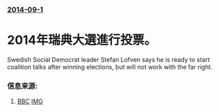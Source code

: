 ### [2014-09-1](/news/2014/09/1/index.md)

##### 
#  2014年瑞典大選進行投票。 

Swedish Social Democrat leader Stefan Lofven says he is ready to start coalition talks after winning elections, but will not work with the far right.


### 信息来源:

1. [BBC](http://www.bbc.co.uk/news/world-europe-29195683) [IMG](https://ichef.bbci.co.uk/news/1024/media/images/77586000/jpg/_77586677_77586676.jpg)

